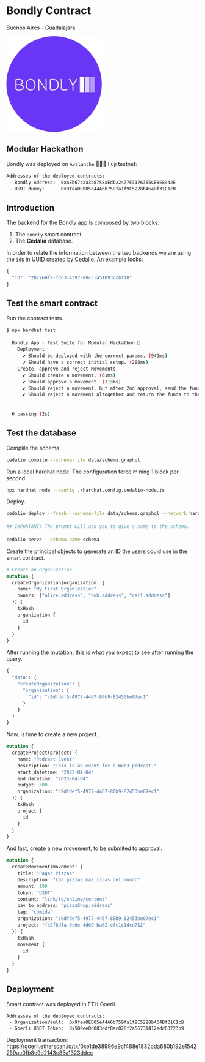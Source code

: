 # Bondly Contract

Buenos Aires - Guadalajara

<img src="media/logo.jpg" width="250">

## Modular Hackathon

Bondly was deployed on `Avalanche` 🔺🔻🔺 Fuji testnet:

```sh
Addresses of the deployed contracts:
 - Bondly Address:  0xAEb674aa3b8758aEdb22477F3176365CEBE8942E
 - USDT dummy:      0x9fea0ED05e44A6b759fa1f9C5228b464Bf31C1cB
```

## Introduction

The backend for the Bondly app is composed by two blocks:

1. The `Bondly` smart contract.
2. The **Cedalio** database.

In order to relate the information between the two backends we are using the `id`s in UUID created by Cedalio. An example looks:

```graphql
{
  "id": "207760f2-fdd3-4397-80cc-a51093ccbf18"
}
```

## Test the smart contract

Run the contract tests.

```sh
$ npx hardhat test

  Bondly App - Test Suite for Modular Hackathon 🐷
    Deployment
      ✔ Should be deployed with the correct params. (949ms)
      ✔ Should have a correct initial setup. (200ms)
    Create, approve and reject Movements
      ✔ Should create a movement. (61ms)
      ✔ Should approve a movement. (113ms)
      ✔ Should reject a movement, but after 2nd approval, send the funds. (141ms)
      ✔ Should reject a movement altogether and return the funds to the Organization. (126ms)


  6 passing (2s)
```

## Test the database

Complile the schema.

```sh
cedalio compile --schema-file data/schema.graphql
```

Run a local hardhat node. The configuration force mining 1 block per second.

```sh
npx hardhat node --config ./hardhat.config.cedalio-node.js
```

Deploy.

```sh
cedalio deploy --fresh --schema-file data/schema.graphql --network hardhat

## IMPORTANT: The prompt will ask you to give a name to the schema.

cedalio serve --schema-name schema
```

Create the principal objects to generate an ID the users could use in the smart contract.

```graphql
# Create an Organization
mutation {
  createOrganization(organization: {
    name: "My First Organization"
    owners: ["alice.address", "bob.address", "carl.address"]
  }) {
    txHash
    organization {
      id
    }
  }
}
```

After running the mutation, this is what you expect to see after running the query.

```graphql
{
  "data": {
    "createOrganization": {
      "organization": {
        "id": "c9dfdef5-4977-4467-80b9-82453be07ec1"
      }
    }
  }
}
```

Now, is time to create a new project.

```graphql
mutation {
  createProject(project: {
    name: "Podcast Event"
    description: "This is an event for a Web3 podcast."
    start_datetime: "2023-04-04"
    end_datetime: "2023-04-04"
    budget: 300
    organization: "c9dfdef5-4977-4467-80b9-82453be07ec1"
  }) {
    txHash
    project {
      id
    }
  }
}
```

And last, create a new movement, to be submited to approval.

```graphql
mutation {
  createMovement(movement: {
    title: "Pagar Pizzas"
    description: "Las pizzas mas ricas del mundo"
    amount: 199
    token: "USDT"
    content: "link/to/online/content"
    pay_to_address: "pizzaShop.address"
    tag: "comida"
    organization: "c9dfdef5-4977-4467-80b9-82453be07ec1"
    project: "fe2f8dfa-0c6e-4d60-ba62-efc1c1dcd712"
  }) {
    txHash
    movement {
      id
    }
  }
}
```

## Deployment

Smart contract was deployed in ETH Goerli.

```text
Addresses of the deployed contracts:
 - OrganizationVault:  0x9fea0ED05e44A6b759fa1f9C5228b464Bf31C1cB
 - Goerli USDT Token:  0x509ee0d083ddf8ac028f2a56731412edd63223b9
 ```

 Deployment transaction: https://goerli.etherscan.io/tx/0xe1de38996e9cf488e1832bda680b192e1542259ac0fb8e9d2143c85a1323ddec